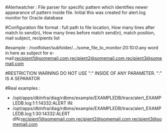 #Alertwatcher :
File parser for specific pattern which identifies newer appearance of pattern inside file.
Initial this was created for alert.log monitor for Oracle database

#Configuration file format :
full path to file location, How many lines after match to send(n), How many lines before match send(n), match position, mail subject, recipients list

#example :
/rootfolser/subfolder/.../some_file_to_monitor:20:10:0:any word in here as subject for e-mail:recipient1@somemail.com,recipient2@somemail.com,recipient3@somemail.com

#RESTRICTION WARNING 
DO NOT USE ":" INSIDE OF ANY PARAMETER.  ":" IS A SEPARATOR


#Real examples :
* /opt/apps/dbInfra/diag/rdbms/example/EXAMPLEDB/trace/alert_EXAMPLEDB.log:1:1:14332:ALERT IN:
* /opt/apps/dbInfra/diag/rdbms/example/EXAMPLEDB/trace/alert_EXAMPLEDB.log:1:30:14332:ALERT dIN:recipient1@somemail.com,recipient2@somemail.com,recipient3@somemail.com


